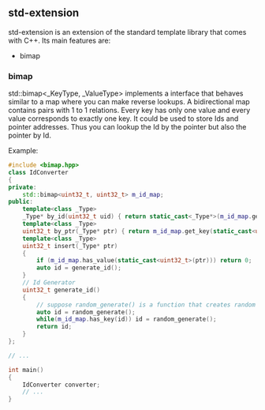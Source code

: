 ## std-extension
std-extension is an extension of the standard template library that comes with C++.
Its main features are:
 * bimap
 
### bimap

std::bimap<_KeyType, _ValueType> implements a interface that behaves similar to a map where you can make reverse lookups.
A bidirectional map contains pairs with 1 to 1 relations. Every key has only one value and every value corresponds to exactly one key.
It could be used to store Ids and pointer addresses. Thus you can lookup the Id by the pointer but also the pointer by Id.

Example:

```C++
#include <bimap.hpp>
class IdConverter
{
private:
    std::bimap<uint32_t, uint32_t> m_id_map;
public:
    template<class _Type>
	_Type* by_id(uint32_t uid) { return static_cast<_Type*>(m_id_map.get_value(uid)); }
	template<class _Type>
	uint32_t by_ptr(_Type* ptr) { return m_id_map.get_key(static_cast<uint32_t>(ptr)); }
	template<class _Type>
	uint32_t insert(_Type* ptr)
	{
	    if (m_id_map.has_value(static_cast<uint32_t>(ptr))) return 0;
		auto id = generate_id();
	}
	// Id Generator
	uint32_t generate_id()
	{
		// suppose random_generate() is a function that creates random numbers
		auto id = random_generate();
		while(m_id_map.has_key(id)) id = random_generate();
		return id;
	}
};

// ...

int main()
{
	IdConverter converter;
	// ...
}

```